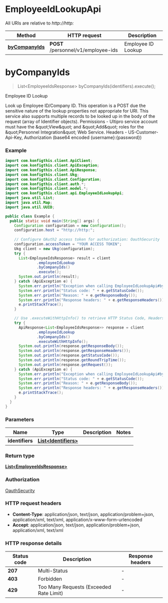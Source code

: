 # EmployeeIdLookupApi

All URIs are relative to *http://http:*

| Method | HTTP request | Description |
|------------- | ------------- | -------------|
| [**byCompanyIds**](EmployeeIdLookupApi.md#byCompanyIds) | **POST** /personnel/v1/employee-ids | Employee ID Lookup |


<a name="byCompanyIds"></a>
# **byCompanyIds**
> List&lt;EmployeeIdsResponse&gt; byCompanyIds(identifiers).execute();

Employee ID Lookup

Look up Employee ID/Company ID. This operation is a POST due the sensitive nature of the lookup properties not appropriate for URI. This service also supports multiple records to be looked up in the body of the request (array of Identifier objects). Permissions - Ultipro service account must have the \&quot;View\&quot; and \&quot;Add\&quot; roles for the \&quot;Personnel Integration\&quot; Web Service. Headers - US-Customer-Api-Key, Authorization (base64 encoded {username}:{password})

### Example
```java
import com.konfigthis.client.ApiClient;
import com.konfigthis.client.ApiException;
import com.konfigthis.client.ApiResponse;
import com.konfigthis.client.Ukg;
import com.konfigthis.client.Configuration;
import com.konfigthis.client.auth.*;
import com.konfigthis.client.model.*;
import com.konfigthis.client.api.EmployeeIdLookupApi;
import java.util.List;
import java.util.Map;
import java.util.UUID;

public class Example {
  public static void main(String[] args) {
    Configuration configuration = new Configuration();
    configuration.host = "http://http:";
    
    // Configure OAuth2 access token for authorization: OauthSecurity
    configuration.accessToken = "YOUR ACCESS TOKEN";
    Ukg client = new Ukg(configuration);
    try {
      List<EmployeeIdsResponse> result = client
              .employeeIdLookup
              .byCompanyIds()
              .execute();
      System.out.println(result);
    } catch (ApiException e) {
      System.err.println("Exception when calling EmployeeIdLookupApi#byCompanyIds");
      System.err.println("Status code: " + e.getStatusCode());
      System.err.println("Reason: " + e.getResponseBody());
      System.err.println("Response headers: " + e.getResponseHeaders());
      e.printStackTrace();
    }

    // Use .executeWithHttpInfo() to retrieve HTTP Status Code, Headers and Request
    try {
      ApiResponse<List<EmployeeIdsResponse>> response = client
              .employeeIdLookup
              .byCompanyIds()
              .executeWithHttpInfo();
      System.out.println(response.getResponseBody());
      System.out.println(response.getResponseHeaders());
      System.out.println(response.getStatusCode());
      System.out.println(response.getRoundTripTime());
      System.out.println(response.getRequest());
    } catch (ApiException e) {
      System.err.println("Exception when calling EmployeeIdLookupApi#byCompanyIds");
      System.err.println("Status code: " + e.getStatusCode());
      System.err.println("Reason: " + e.getResponseBody());
      System.err.println("Response headers: " + e.getResponseHeaders());
      e.printStackTrace();
    }
  }
}

```

### Parameters

| Name | Type | Description  | Notes |
|------------- | ------------- | ------------- | -------------|
| **identifiers** | [**List&lt;Identifiers&gt;**](Identifiers.md)|  | |

### Return type

[**List&lt;EmployeeIdsResponse&gt;**](EmployeeIdsResponse.md)

### Authorization

[OauthSecurity](../README.md#OauthSecurity)

### HTTP request headers

 - **Content-Type**: application/json, text/json, application/problem+json, application/xml, text/xml, application/x-www-form-urlencoded
 - **Accept**: application/json, text/json, application/problem+json, application/xml, text/xml

### HTTP response details
| Status code | Description | Response headers |
|-------------|-------------|------------------|
| **207** | Multi-Status |  -  |
| **403** | Forbidden |  -  |
| **429** | Too Many Requests (Exceeded Rate Limit) |  -  |

